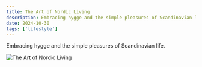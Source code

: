 ```yaml
---
title: The Art of Nordic Living
description: Embracing hygge and the simple pleasures of Scandinavian life.
date: 2024-10-30
tags: ['lifestyle']
---
```


Embracing hygge and the simple pleasures of Scandinavian life.

![The Art of Nordic Living](../media/nordic-living.avif)

